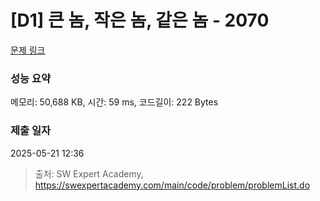 # [D1] 큰 놈, 작은 놈, 같은 놈 - 2070 

[문제 링크](https://swexpertacademy.com/main/code/problem/problemDetail.do?contestProbId=AV5QQ6qqA40DFAUq) 

### 성능 요약

메모리: 50,688 KB, 시간: 59 ms, 코드길이: 222 Bytes

### 제출 일자

2025-05-21 12:36



> 출처: SW Expert Academy, https://swexpertacademy.com/main/code/problem/problemList.do